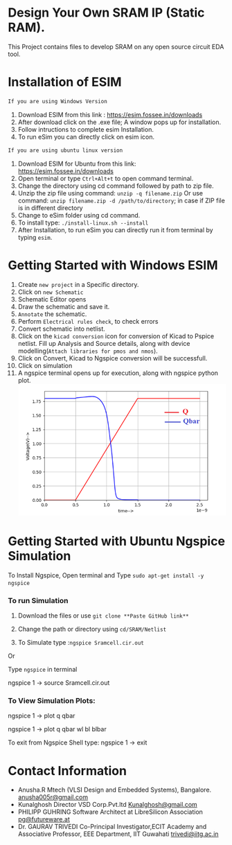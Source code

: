 
# Design Your Own SRAM IP (Static RAM).
This Project contains files to develop SRAM on any open source circuit EDA tool.
# Installation of ESIM
```html
If you are using Windows Version
```
1. Download ESIM from this link : https://esim.fossee.in/downloads
2. After download click on the .exe file;  A window pops up for installation.
3. Follow intructions to complete esim Installation.
4. To run eSim you can directly click on esim icon.

```html
If you are using ubuntu linux version
```
1. Download ESIM for Ubuntu from this link: https://esim.fossee.in/downloads
2. Open terminal or type `Ctrl+Alt+t` to open command terminal.
3. Change the directory using cd command followed by path to zip file.
4. Unzip the zip file using command: `unzip -q filename.zip` 
   Or use command: `unzip filename.zip -d /path/to/directory`; in case if ZIP file is in different directory
5. Change to eSim folder using cd command.
6. To install type: `./install-linux.sh --install`
7. After Installation, to run eSim you can directly run it from terminal by typing `esim`.
 
#  Getting Started with Windows ESIM
1. Create `new project` in a Specific directory.
2. Click on `new Schematic`
3. Schematic Editor opens
4. Draw the schematic and save it.
5. `Annotate` the schematic. 
6. Perform `Electrical rules check`, to check errors
7. Convert schematic into netlist. 
8. Click on the `kicad conversion` icon for conversion of Kicad to Pspice netlist. Fill up Analysis and Source details, along with     device modelling(`Attach libraries for pmos and nmos`). 
9. Click on Convert, Kicad to Ngspice conversion will be successfull.
10. Click on simulation
11. A ngspice terminal opens up for execution, along with ngspice python plot.
![](Waveforms/q-qbar.png)

# Getting Started with Ubuntu Ngspice Simulation
To Install Ngspice, Open terminal and Type 
`sudo apt-get install -y ngspice`
### To run Simulation
1. Download the files or use `git clone **Paste GitHub link**`

2. Change the path or directory using `cd/SRAM/Netlist`

3. To Simulate type :`ngspice Sramcell.cir.out`

Or

Type `ngspice` in terminal

ngspice 1 -> source Sramcell.cir.out

### To View Simulation Plots:

ngspice 1 -> plot q qbar

ngspice 1 -> plot q qbar wl bl blbar


To exit from Ngspice Shell type:
ngspice 1 ->  exit
# Contact Information
* Anusha.R Mtech (VLSI Design and Embedded Systems), Bangalore. anusha005r@gmail.com
* Kunalghosh Director VSD Corp.Pvt.ltd Kunalghosh@gmail.com
* PHILIPP GUHRING Software Architect at LibreSilicon Association pg@futureware.at
* Dr. GAURAV TRIVEDI Co-Principal Investigator,ECIT Academy and Associative Professor, EEE Department, IIT Guwahati trivedi@iitg.ac.in
